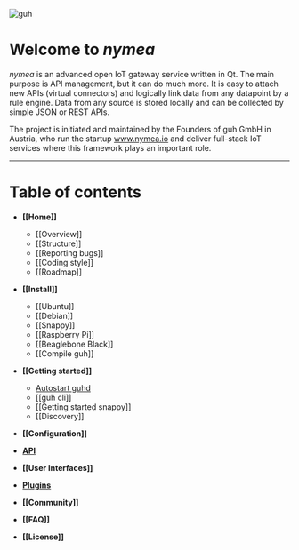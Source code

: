 ![guh](https://www.guh.io/downloads/media/logo/guh_gh.png)

# Welcome to *nymea*
*nymea* is an advanced open IoT gateway service written in Qt.
The main purpose is API management, but it can do much more. It is easy to attach new APIs (virtual connectors) and logically link data from any datapoint by a rule engine. Data from any source is stored locally and can be collected by simple JSON or REST APIs.

The project is initiated and maintained by the Founders of guh GmbH in Austria, who run the startup www.nymea.io and deliver full-stack IoT services where this framework plays an important role.

--------------------------------------------
# Table of contents
* **[[Home]]**
    * [[Overview]]
    * [[Structure]]
    * [[Reporting bugs]]
    * [[Coding style]]
    * [[Roadmap]]

* **[[Install]]**
    * [[Ubuntu]]
    * [[Debian]]
    * [[Snappy]]
    * [[Raspberry Pi]]
    * [[Beaglebone Black]]
    * [[Compile guh]]

* **[[Getting started]]**
    * [Autostart guhd](https://github.com/guh/guh/wiki/Getting-started#autostart-guhd)
    * [[guh cli]]
    * [[Getting started snappy]]
    * [[Discovery]]

* **[[Configuration]]**

* **[API](https://github.com/guh/guh/wiki/REST-API)**

* **[[User Interfaces]]**

* **[Plugins](http://dev.guh.guru/plugins.html)**

* **[[Community]]**

* **[[FAQ]]**

* **[[License]]**

    










